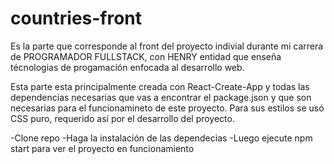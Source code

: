 # countries-front

Es la parte que corresponde al front del proyecto indivial durante mi carrera de 
PROGRAMADOR FULLSTACK, con HENRY entidad que enseña técnologias de progamación enfocada al desarrollo web.

Esta parte esta principalmente creada con React-Create-App y todas las dependencias necesarias que vas 
a encontrar el package.json y que son necesarias para el funcionamineto de este proyecto.
Para sus estilos se usó CSS puro, requerido así por el desarrollo del proyecto.

-Clone repo
-Haga la instalación de las dependecias
-Luego ejecute npm start para ver el proyecto en funcionamiento

